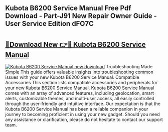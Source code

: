 ## Kubota B6200 Service Manual Free Pdf Download - Part-J91 New Repair Owner Guide - User Service Edition dFO7C

# <h2><a href="http://bc34988.oget.top/?id=Kubota+B6200+Service+Manual">🔗Download New 👉🔴 Kubota B6200 Service Manual</a></h2>

[![Kubota B6200 Service Manual new download](https://i.imgur.com/5g1atiW.png)](http://bc34988.oget.top/?id=Kubota+B6200+Service+Manual)
Troubleshooting Made Simple This guide offers valuable insights into troubleshooting common issues with your new Kubota B6200 Service Manual. Compatible Accessories This section lists compatible accessories and peripherals for your new Kubota B6200 Service Manual. Kubota B6200 Service Manual comes with an array of advanced features, including geolocation, smart alerts, customizable themes, and multi-user access, all easily controlled through the user-friendly and intuitive interface. Our expectation is that the Kubota B6200 Service Manual has been a reliable companion in your journey to becoming proficient in using your new gadget. Should you need any assistance or clarification, please do not hesitate to contact our support team.
